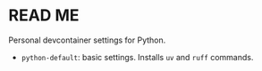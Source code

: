 # READ ME

Personal devcontainer settings for Python.

- `python-default`: basic settings. Installs `uv` and `ruff` commands.
